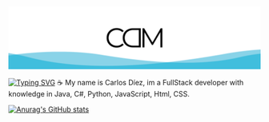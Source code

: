 ![enter image description here](https://raw.githubusercontent.com/ZagloSs/bannerImg/main/Linkds.png)

[![Typing SVG](https://readme-typing-svg.demolab.com?font=Fira+Code&duration=3000&pause=1000&random=false&width=435&lines=Hey+there%2C+im+ZagloSs!;Fullstack+Developer;Web+%26+App+designer)](https://git.io/typing-svg) ☕
My name is Carlos Díez, im a FullStack developer with knowledge in Java, C#, Python, JavaScript, Html, CSS.

[![Anurag's GitHub stats](https://github-readme-stats.vercel.app/api?username=zagloss)](https://github.com/anuraghazra/github-readme-stats)

